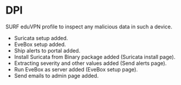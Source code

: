 # DPI
SURF eduVPN profile to inspect any malicious data in such a device.  

- Suricata setup added. 
- EveBox setup added. 
- Ship alerts to portal added.
- Install Suricata from Binary package added (Suricata install page).
- Extracting severity and other values added (Send alerts page).
- Run EveBox as server added (EveBox setup page).
- Send emails to admin page added.


